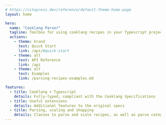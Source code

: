 ```yaml
---
# https://vitepress.dev/reference/default-theme-home-page
layout: home

hero:
  name: "Cooklang Parser"
  tagline: Toolbox for using cooklang recipes in your Typescript project
  actions:
    - theme: brand
      text: Quick Start
      link: /api/#quick-start
    - theme: alt
      text: API Reference
      link: /api
    - theme: alt
      text: Examples
      link: /parsing-recipes-examples.md

features:
  - title: Cooklang + Typescript
    details: Fully-typed, compliant with the Cooklang Specifications
  - title: Useful extensions
    details: Additional features to the original specs
  - title: Parsing, scaling and shopping
    details: Classes to parse and scale recipes, as well as parse category configuration and create shopping lists
---
```


